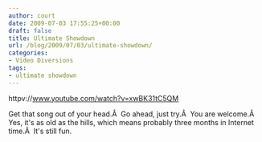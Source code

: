 ```yaml
---
author: court
date: 2009-07-03 17:55:25+00:00
draft: false
title: Ultimate Showdown
url: /blog/2009/07/03/ultimate-showdown/
categories:
- Video Diversions
tags:
- ultimate showdown
---
```


httpv://www.youtube.com/watch?v=xwBK31tC5QM

Get that song out of your head.Â  Go ahead, just try.Â  You are welcome.Â  Yes, it's as old as the hills, which means probably three months in Internet time.Â  It's still fun.

